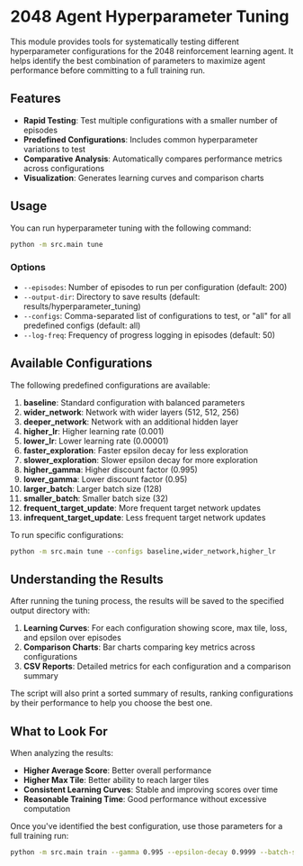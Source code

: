 # 2048 Agent Hyperparameter Tuning

This module provides tools for systematically testing different hyperparameter configurations for the 2048 reinforcement learning agent. It helps identify the best combination of parameters to maximize agent performance before committing to a full training run.

## Features

- **Rapid Testing**: Test multiple configurations with a smaller number of episodes
- **Predefined Configurations**: Includes common hyperparameter variations to test
- **Comparative Analysis**: Automatically compares performance metrics across configurations
- **Visualization**: Generates learning curves and comparison charts

## Usage

You can run hyperparameter tuning with the following command:

```bash
python -m src.main tune
```

### Options

- `--episodes`: Number of episodes to run per configuration (default: 200)
- `--output-dir`: Directory to save results (default: results/hyperparameter_tuning)
- `--configs`: Comma-separated list of configurations to test, or "all" for all predefined configs (default: all)
- `--log-freq`: Frequency of progress logging in episodes (default: 50)

## Available Configurations

The following predefined configurations are available:

1. **baseline**: Standard configuration with balanced parameters
2. **wider_network**: Network with wider layers (512, 512, 256)
3. **deeper_network**: Network with an additional hidden layer
4. **higher_lr**: Higher learning rate (0.001)
5. **lower_lr**: Lower learning rate (0.00001)
6. **faster_exploration**: Faster epsilon decay for less exploration
7. **slower_exploration**: Slower epsilon decay for more exploration
8. **higher_gamma**: Higher discount factor (0.995)
9. **lower_gamma**: Lower discount factor (0.95)
10. **larger_batch**: Larger batch size (128)
11. **smaller_batch**: Smaller batch size (32)
12. **frequent_target_update**: More frequent target network updates
13. **infrequent_target_update**: Less frequent target network updates

To run specific configurations:

```bash
python -m src.main tune --configs baseline,wider_network,higher_lr
```

## Understanding the Results

After running the tuning process, the results will be saved to the specified output directory with:

1. **Learning Curves**: For each configuration showing score, max tile, loss, and epsilon over episodes
2. **Comparison Charts**: Bar charts comparing key metrics across configurations
3. **CSV Reports**: Detailed metrics for each configuration and a comparison summary

The script will also print a sorted summary of results, ranking configurations by their performance to help you choose the best one.

## What to Look For

When analyzing the results:

- **Higher Average Score**: Better overall performance
- **Higher Max Tile**: Better ability to reach larger tiles
- **Consistent Learning Curves**: Stable and improving scores over time
- **Reasonable Training Time**: Good performance without excessive computation

Once you've identified the best configuration, use those parameters for a full training run:

```bash
python -m src.main train --gamma 0.995 --epsilon-decay 0.9999 --batch-size 128 [other params]
``` 